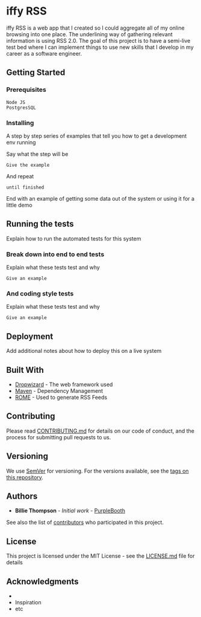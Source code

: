 # iffy RSS

iffy RSS is a web app that I created so I could aggregate all of my online
browsing into one place. The underlining way of gathering relevant information
is using RSS 2.0. The goal of this project is to have a semi-live test bed
where I can implement things to use new skills that I develop in my career as a
software engineer. 

## Getting Started


### Prerequisites
    
    Node JS
    PostgresSQL


### Installing

A step by step series of examples that tell you how to get a development env
running

Say what the step will be

``` Give the example ```

And repeat

``` until finished ```

End with an example of getting some data out of the system or using it for a
little demo

## Running the tests

Explain how to run the automated tests for this system

### Break down into end to end tests

Explain what these tests test and why

``` Give an example ```

### And coding style tests

Explain what these tests test and why

``` Give an example ```

## Deployment

Add additional notes about how to deploy this on a live system

## Built With

* [Dropwizard](http://www.dropwizard.io/1.0.2/docs/) - The web framework used
* [Maven](https://maven.apache.org/) - Dependency Management
* [ROME](https://rometools.github.io/rome/) - Used to generate RSS Feeds

## Contributing

Please read
[CONTRIBUTING.md](https://gist.github.com/PurpleBooth/b24679402957c63ec426) for
details on our code of conduct, and the process for submitting pull requests to
us.

## Versioning

We use [SemVer](http://semver.org/) for versioning. For the versions available,
see the [tags on this repository](https://github.com/your/project/tags). 

## Authors

* **Billie Thompson** - *Initial work* -
  [PurpleBooth](https://github.com/PurpleBooth)

See also the list of
[contributors](https://github.com/your/project/contributors) who participated
in this project.

## License

This project is licensed under the MIT License - see the
[LICENSE.md](LICENSE.md) file for details

## Acknowledgments

*
* Inspiration
* etc



















